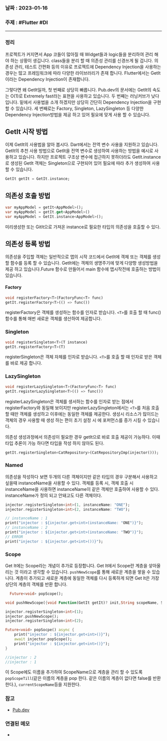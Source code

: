 ### 날짜 : 2023-01-16
### 주제 : #Flutter #DI
----
### 정리
프로젝트가 커지면서 App 코들이 많아질 때 Widget들과 logic들을 분리하여 관리 해야 하는 상황이 생깁니다.
class들을 분리 할 때 의존성 관리를 신경쓰게 될 겁니다. 의존성 관리, 테스트 간편화 등의 이유로 프로젝트에 
Dependency Injection을 사용하는 경우는 많고 프레임워크에 따라 다양한 라이브러리가 존재 합니다.
Flutter에서는 GetIt이라는 Dependency Injection이 존재합니다.

그렇다면 왜 GetIt일까, 첫 번째로 상당히 빠릅니다. Pub.dev의 문서에는 GetIt의 속도는 O(1)로 Extremely fast라는 표현을 사용하고 있습니다. 두 번째는 러닝커브가 낮다 입니다. 밑에서 사용법을 소개 하겠지만 상당히 간단히 Dependency Injection을 구현 할 수 있습니다. 세 번째로는 Factory, Singleton, LazySingleton 등 다양한 Dependency Injection방법을 제공 하고 있어 필요에 맞게 사용 할 수 있습니다.

## GetIt 시작 방법
이제 GetIt의 사용법을 알아 봅시다. Dart에서는 전역 변수 사용을 지원하고 있습니다. GetIt의 추천 사용 방법으로 GetIt을 전역 변수로 생성하여 사용하는 방법을 예시로 사용하고 있습니다. 하지만 프로젝트 구조상 변수에 접근하지 못하더라도 GetIt.instance로 생성된 GetIt 객체는 Singleton으로 구현되어 있어 필요에 따라 추가 생성하여 사용할 수 있습니다.
```Dart
GetIt getIt = GetIt.instance;
```

## 의존성 호출 방법
```Dart
var myAppModel = getIt<AppModel>();
var myAppModel = getIt.get<AppModel>()
var myAppModel = GetIt.instance<AppModel>();
```
미리생성한 또는 GitIt으로 가져온 instance로 필요한 타입의 의존성을 호출할 수 있다.

## 의존성 등록 방법
의존성을 주입할 객체는 일반적으로 앱의 시작 코드에서 GetIt에 객체 또는 객체를 생성할 함수를 등록 할 수 있습니다. GetIt에는 객체의 생명주기에 맞게 다양항 생성방법을 제공 하고 있습니다.Future 함수로 만들어서 main 함수에 앱시작전에 호출하는 방법이 있습니다.
#### Factory
```Dart
void registerFactory<T>(FactoryFunc<T> func)
getIt.registerFactory<T>(() => func())
```
registerFactory은 객체를 생성하는 함수를 인자로 받습니다. `<T>`를 호출 할 때 func() 함수를 통해 매번 새로운 객체를 생산하여 제공합니다.



### Singleton
```Dart
void registerSingleton<T>(T instance)
getIt.registerFactory<T>(T)
```
registerSingleton은 객체 자체를 인자로 받습니다. `<T>`를 호출 할 때 인자로 받은 객체를 바로 제공 합니다.

### LazySingleton
```Dart
void registerLazySingleton<T>(FactoryFunc<T> func)
getIt.registerLazySingleton<T>(() => func())
```
registerLazySingleton은 객체를 생서하는 함수를 인자로 받는 점에서 registerFactory와 동일해 보이지만 
registerLazySingleton에서는 `<T>`를 처음 호출할 때만 객체를 생성하고 이후에는 동일한 객체를 제공한다.
생성시 리소스가 많이드는 객체의 경우 사용할 때 생성 하는 편이 초기 설정 시 에 포퍼먼스를 증가 시킬 수 있습니다.

의존성 생성과정에서 의존성이 필요한 경우 getIt으로 바로 호출 제공이 가능하다. 이때 타입 추론이 가능 하다면 
타입을 작성 하지 않아도 된다.
```Dart
getIt.registerSingleton<CatRepository>(CatRepositoryImp(injector()));
```

### Named
의존성을 작성하다 보면 두개의 다른 객체이지만 같은 타입의 경우 구분해서 사용하고 싶을때 instanceName을 사용할 수 있다. 객체를 등록 시, 객체 호출 시 instanceName을 사용하면 instanceName이 같은 객체만 호출하여 사용할 수 있다. instanceName가 정의 되고 안돼고도 다른 객체이다.
```Dart
injector.registerSingleton<int>(1, instanceName: "ONE");
injector.registerSingleton<int>(2, instanceName: "TWO");

// instanceName : 1
print("injector : ${injector.get<int>(instanceName: "ONE")}");
// instanceName : 2
print("injector : ${injector.get<int>(instanceName: "TWO")}");
// ERROR
print("injector : ${injector.get<int>())}");
```

### Scope
Get It에는 Scope라는 개념이 추가로 등장합니다. Get It에서 Scope란 계층을 샇아올리는 것 이라고 생각할 수 있습니다. `pushNewScope`를 통해 새로운 계층을 쌓을 수 있습니다. 계층이 추가되고 새로운 계층에 동일한 객체를 다시 등록하게 되면 Get It은 가장 상단의 계층의 객체를 반환 합니다.
```Dart
  Future<void> popScope();
```
```Dart
void pushNewScope({void Function(GetIt getIt)? init,String scopeName, ScopeDisposeFunc dispose});
```
```Dart
injector.registerSingleton<int>(1);
injector.pushNewScope();
injector.registerSingleton<int>(2);

Future<void> popSocpe() async {
	print("injector : ${injector.get<int>()}");
	await injector.popScope();
	print("injector : ${injector.get<int>()}");
}

//injector : 2
//injector : 1
```

이 Scope에도 이름을 추가하여 ScopeName으로 계층을 관리 할 수 있도록 `popScopeTill`(같은 이름의 계층을 pop 한다. 같은 이름의 계층이 없다면 false를 반환한다.), `currentScopeName`등을 지원한다.



### 참고
- [Pub.dev](https://pub.dev/packages/get_it)

### 연결된 메모
- 